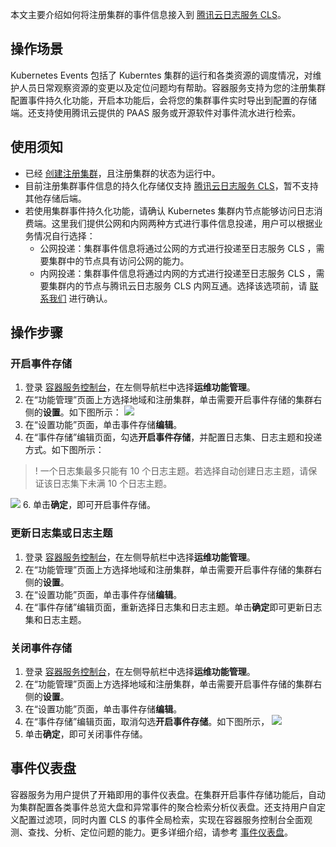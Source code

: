 本文主要介绍如何将注册集群的事件信息接入到 [腾讯云日志服务 CLS](https://cloud.tencent.com/product/cls)。

## 操作场景

Kubernetes Events 包括了 Kuberntes 集群的运行和各类资源的调度情况，对维护人员日常观察资源的变更以及定位问题均有帮助。容器服务支持为您的注册集群配置事件持久化功能，开启本功能后，会将您的集群事件实时导出到配置的存储端。还支持使用腾讯云提供的 PAAS 服务或开源软件对事件流水进行检索。  

## 使用须知
- 已经 [创建注册集群](https://cloud.tencent.com/document/product/457/63218)，且注册集群的状态为运行中。
- 目前注册集群事件信息的持久化存储仅支持 [腾讯云日志服务 CLS](https://cloud.tencent.com/product/cls)，暂不支持其他存储后端。
- 若使用集群事件持久化功能，请确认 Kubernetes 集群内节点能够访问日志消费端。这里我们提供公网和内网两种方式进行事件信息投递，用户可以根据业务情况自行选择：
   - 公网投递：集群事件信息将通过公网的方式进行投递至日志服务 CLS ，需要集群中的节点具有访问公网的能力。
   - 内网投递：集群事件信息将通过内网的方式进行投递至日志服务 CLS ，需要集群内的节点与腾讯云日志服务 CLS 内网互通。选择该选项前，请 [联系我们](https://cloud.tencent.com/online-service) 进行确认。

## 操作步骤

### 开启事件存储
1. 登录 [容器服务控制台](https://console.cloud.tencent.com/tke2)，在左侧导航栏中选择**运维功能管理**。
3. 在“功能管理”页面上方选择地域和注册集群，单击需要开启事件存储的集群右侧的**设置**。如下图所示：
   ![](https://qcloudimg.tencent-cloud.cn/raw/153cd85207f50666f078d51bb36c83d9.png)
4. 在“设置功能”页面，单击事件存储**编辑**。
5. 在“事件存储”编辑页面，勾选**开启事件存储**，并配置日志集、日志主题和投递方式。如下图所示：
>! 一个日志集最多只能有 10 个日志主题。若选择自动创建日志主题，请保证该日志集下未满 10 个日志主题。
>
![](https://qcloudimg.tencent-cloud.cn/raw/8fac0174b66d98a4af4d1e1a78b52db4.png)
6. 单击**确定**，即可开启事件存储。

### 更新日志集或日志主题
1. 登录 [容器服务控制台](https://console.cloud.tencent.com/tke2)，在左侧导航栏中选择**运维功能管理**。
3. 在“功能管理”页面上方选择地域和注册集群，单击需要开启事件存储的集群右侧的**设置**。
4. 在“设置功能”页面，单击事件存储**编辑**。
5. 在“事件存储”编辑页面，重新选择日志集和日志主题。单击**确定**即可更新日志集和日志主题。

### 关闭事件存储
1. 登录 [容器服务控制台](https://console.cloud.tencent.com/tke2)，在左侧导航栏中选择**运维功能管理**。
3. 在“功能管理”页面上方选择地域和注册集群，单击需要开启事件存储的集群右侧的**设置**。
4. 在“设置功能”页面，单击事件存储**编辑**。
5. 在“事件存储”编辑页面，取消勾选**开启事件存储**。如下图所示，
   ![](https://qcloudimg.tencent-cloud.cn/raw/6a92723147f19fb5828e54eb348209f9.png)
6. 单击**确定**，即可关闭事件存储。

## 事件仪表盘
容器服务为用户提供了开箱即用的事件仪表盘。在集群开启事件存储功能后，自动为集群配置各类事件总览大盘和异常事件的聚合检索分析仪表盘。还支持用户自定义配置过滤项，同时内置 CLS 的事件全局检索，实现在容器服务控制台全面观测、查找、分析、定位问题的能力。更多详细介绍，请参考 [事件仪表盘](https://cloud.tencent.com/document/product/457/50512)。
